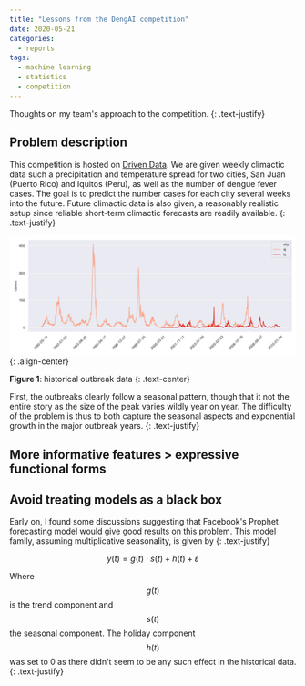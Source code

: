 ```yaml
---
title: "Lessons from the DengAI competition"
date: 2020-05-21
categories:
  - reports
tags:
  - machine learning
  - statistics
  - competition
---
```


Thoughts on my team's approach to the competition.
{: .text-justify}

## Problem description

This competition is hosted on 
[Driven Data](https://www.drivendata.org/competitions/44/dengai-predicting-disease-spread/). 
We are given weekly climactic data such a precipitation and temperature spread for two cities, 
San Juan (Puerto Rico) and Iquitos (Peru), as well as the number of dengue fever cases. 
The goal is to predict the number cases for each city several weeks into the future.
Future climactic data is also given, a reasonably realistic setup since reliable short-term
climactic forecasts are readily available.
{: .text-justify}

![image-center](../assets/posts/denguai/historical_cases.png){: .align-center}

**Figure 1**: historical outbreak data
{: .text-center}

First, the outbreaks clearly follow a seasonal pattern, though that it not the entire 
story as the size of the peak varies wildly year on year. The difficulty of the 
problem is thus to both capture the seasonal aspects and exponential growth in 
the major outbreak years.
{: .text-justify}

## More informative features > expressive functional forms


## Avoid treating models as a black box

Early on, I found some discussions suggesting that Facebook's Prophet forecasting 
model would give good results on this problem.
This model family, assuming multiplicative seasonality, is given by
{: .text-justify}

$$y(t) = g(t) \cdot s(t) + h(t) + \varepsilon$$

Where $$g(t)$$ is the trend component and $$s(t)$$ the seasonal component. The holiday 
component $$h(t)$$ was set to 0 as there didn't seem to be any such effect in the historical data.
{: .text-justify}

